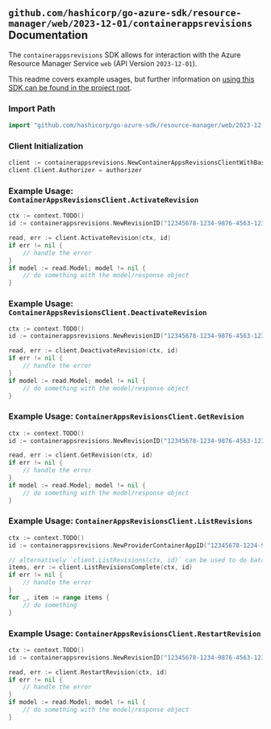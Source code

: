 
## `github.com/hashicorp/go-azure-sdk/resource-manager/web/2023-12-01/containerappsrevisions` Documentation

The `containerappsrevisions` SDK allows for interaction with the Azure Resource Manager Service `web` (API Version `2023-12-01`).

This readme covers example usages, but further information on [using this SDK can be found in the project root](https://github.com/hashicorp/go-azure-sdk/tree/main/docs).

### Import Path

```go
import "github.com/hashicorp/go-azure-sdk/resource-manager/web/2023-12-01/containerappsrevisions"
```


### Client Initialization

```go
client := containerappsrevisions.NewContainerAppsRevisionsClientWithBaseURI("https://management.azure.com")
client.Client.Authorizer = authorizer
```


### Example Usage: `ContainerAppsRevisionsClient.ActivateRevision`

```go
ctx := context.TODO()
id := containerappsrevisions.NewRevisionID("12345678-1234-9876-4563-123456789012", "example-resource-group", "containerAppValue", "revisionValue")

read, err := client.ActivateRevision(ctx, id)
if err != nil {
	// handle the error
}
if model := read.Model; model != nil {
	// do something with the model/response object
}
```


### Example Usage: `ContainerAppsRevisionsClient.DeactivateRevision`

```go
ctx := context.TODO()
id := containerappsrevisions.NewRevisionID("12345678-1234-9876-4563-123456789012", "example-resource-group", "containerAppValue", "revisionValue")

read, err := client.DeactivateRevision(ctx, id)
if err != nil {
	// handle the error
}
if model := read.Model; model != nil {
	// do something with the model/response object
}
```


### Example Usage: `ContainerAppsRevisionsClient.GetRevision`

```go
ctx := context.TODO()
id := containerappsrevisions.NewRevisionID("12345678-1234-9876-4563-123456789012", "example-resource-group", "containerAppValue", "revisionValue")

read, err := client.GetRevision(ctx, id)
if err != nil {
	// handle the error
}
if model := read.Model; model != nil {
	// do something with the model/response object
}
```


### Example Usage: `ContainerAppsRevisionsClient.ListRevisions`

```go
ctx := context.TODO()
id := containerappsrevisions.NewProviderContainerAppID("12345678-1234-9876-4563-123456789012", "example-resource-group", "containerAppValue")

// alternatively `client.ListRevisions(ctx, id)` can be used to do batched pagination
items, err := client.ListRevisionsComplete(ctx, id)
if err != nil {
	// handle the error
}
for _, item := range items {
	// do something
}
```


### Example Usage: `ContainerAppsRevisionsClient.RestartRevision`

```go
ctx := context.TODO()
id := containerappsrevisions.NewRevisionID("12345678-1234-9876-4563-123456789012", "example-resource-group", "containerAppValue", "revisionValue")

read, err := client.RestartRevision(ctx, id)
if err != nil {
	// handle the error
}
if model := read.Model; model != nil {
	// do something with the model/response object
}
```
